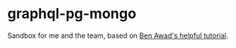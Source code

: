 # graphql-pg-mongo
Sandbox for me and the team, based on [Ben Awad's helpful tutorial](https://github.com/benawad/postgres-mongo-graphql-example "Ben's repo").
